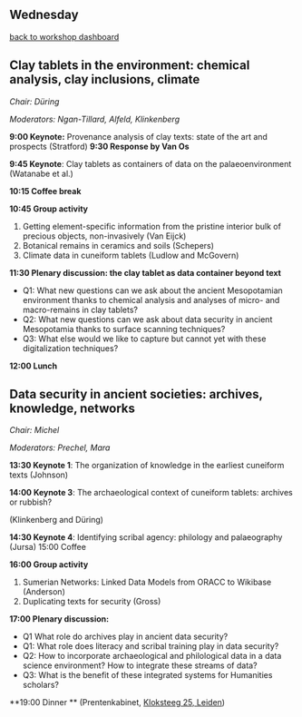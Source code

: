 ## Wednesday

[back to workshop dashboard](../program.md)


## Clay tablets in the environment: chemical analysis, clay inclusions, climate

_Chair: Düring_

_Moderators: Ngan-Tillard, Alfeld, Klinkenberg_

**9:00 Keynote:** Provenance analysis of clay texts: state of the art and prospects (Stratford) **9:30 Response by Van Os**

**9:45 Keynote**: Clay tablets as containers of data on the palaeoenvironment (Watanabe et al.) 

**10:15 Coffee break**

**10:45 Group activity**

1. Getting element-specific information from the pristine interior bulk of precious objects, non-invasively (Van Eijck)
2. Botanical remains in ceramics and soils (Schepers)
3. Climate data in cuneiform tablets (Ludlow and McGovern)

**11:30 Plenary discussion: the clay tablet as data container beyond text**



* Q1: What new questions can we ask about the ancient Mesopotamian environment thanks to chemical analysis and analyses of micro- and macro-remains in clay tablets?
* Q2: What new questions can we ask about data security in ancient Mesopotamia thanks to surface scanning techniques?
* Q3: What else would we like to capture but cannot yet with these digitalization techniques?

**12:00 Lunch**


## Data security in ancient societies: archives, knowledge, networks

_Chair: Michel_

_Moderators: Prechel, Mara_

**13:30 Keynote 1**: The organization of knowledge in the earliest cuneiform texts (Johnson)

**14:00 Keynote 3**: The archaeological context of cuneiform tablets: archives or rubbish?

(Klinkenberg and Düring)

**14:30 Keynote 4**: Identifying scribal agency: philology and palaeography (Jursa) 15:00 Coffee

**16:00 Group activity**



1. Sumerian Networks: Linked Data Models from ORACC to Wikibase (Anderson)
2. Duplicating texts for security (Gross) 

**17:00 Plenary discussion:**

* Q1 What role do archives play in ancient data security?
* Q1: What role does literacy and scribal training play in data security?
* Q2: How to incorporate archaeological and philological data in a data science environment? How to integrate these streams of data?
* Q3: What is the benefit of these integrated systems for Humanities scholars?

**19:00 Dinner ** (Prentenkabinet, [Kloksteeg 25, Leiden](https://goo.gl/maps/YKZavf1Uj2Wk3Xhc9))

